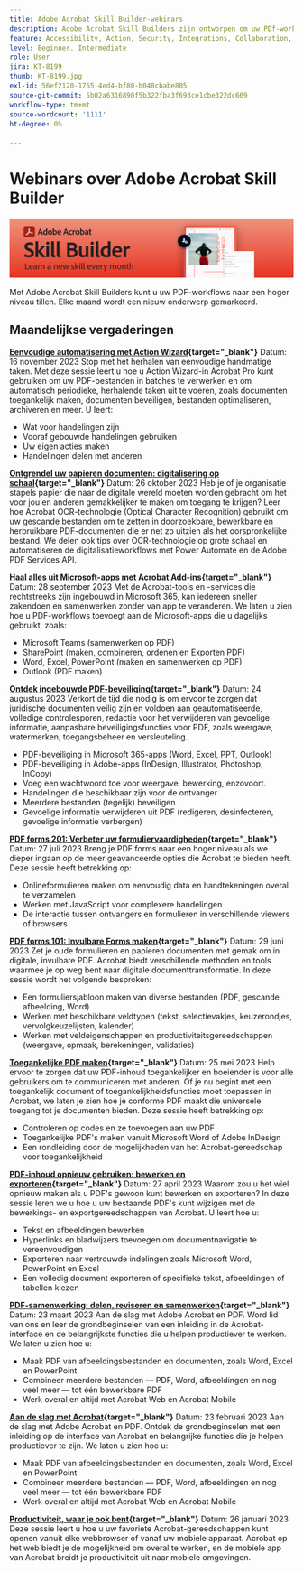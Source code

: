 ```yaml
---
title: Adobe Acrobat Skill Builder-webinars
description: Adobe Acrobat Skill Builders zijn ontworpen om uw PDf-workflows naar een hoger niveau te tillen
feature: Accessibility, Action, Security, Integrations, Collaboration, Edit PDF, Convert PDF, Share, Mobile, Skill Builder, Form
level: Beginner, Intermediate
role: User
jira: KT-8199
thumb: KT-8199.jpg
exl-id: 56ef2120-1765-4ed4-bf80-b048cbabe805
source-git-commit: 5b02a6316890f5b322fba3f693ce1cbe322dc669
workflow-type: tm+mt
source-wordcount: '1111'
ht-degree: 0%

---
```


# Webinars over Adobe Acrobat Skill Builder

![Acrobat Skill Builder-afbeelding](../assets/sbacrobatwebinars.png)

Met Adobe Acrobat Skill Builders kunt u uw PDF-workflows naar een hoger niveau tillen. Elke maand wordt een nieuw onderwerp gemarkeerd.

## Maandelijkse vergaderingen

**[Eenvoudige automatisering met Action Wizard](https://teamwork.adobe.com/adobe-acrobat-skill-builder/attendease/networking/experience/41d505bb-252a-4e26-9576-6ae82293e6c9/97be1628-5cb6-44be-ac61-c0cc26fbb58d){target="_blank"}**
Datum: 16 november 2023 Stop met het herhalen van eenvoudige handmatige taken. Met deze sessie leert u hoe u Action Wizard-in Acrobat Pro kunt gebruiken om uw PDF-bestanden in batches te verwerken en om automatisch periodieke, herhalende taken uit te voeren, zoals documenten toegankelijk maken, documenten beveiligen, bestanden optimaliseren, archiveren en meer. U leert:

* Wat voor handelingen zijn
* Vooraf gebouwde handelingen gebruiken
* Uw eigen acties maken
* Handelingen delen met anderen

**[Ontgrendel uw papieren documenten: digitalisering op schaal](https://teamwork.adobe.com/adobe-acrobat-skill-builder/attendease/networking/experience/46e148fe-92c0-4d79-ac83-8888e9f0521e/dfcf3b90-4390-4c6e-abd9-20ba6e913dc1){target="_blank"}**
Datum: 26 oktober 2023 Heb je of je organisatie stapels papier die naar de digitale wereld moeten worden gebracht om het voor jou en anderen gemakkelijker te maken om toegang te krijgen? Leer hoe Acrobat OCR-technologie (Optical Character Recognition) gebruikt om uw gescande bestanden om te zetten in doorzoekbare, bewerkbare en herbruikbare PDF-documenten die er net zo uitzien als het oorspronkelijke bestand. We delen ook tips over OCR-technologie op grote schaal en automatiseren de digitalisatieworkflows met Power Automate en de Adobe PDF Services API.

**[Haal alles uit Microsoft-apps met Acrobat Add-ins](https://teamwork.adobe.com/adobe-acrobat-skill-builder/attendease/networking/experience/8b4ea780-6e4d-48b6-8c70-ea10245a5a64/b4fe64de-3614-4a6d-94c6-ff6612ac07fb){target="_blank"}**
Datum: 28 september 2023 Met de Acrobat-tools en -services die rechtstreeks zijn ingebouwd in Microsoft 365, kan iedereen sneller zakendoen en samenwerken zonder van app te veranderen. We laten u zien hoe u PDF-workflows toevoegt aan de Microsoft-apps die u dagelijks gebruikt, zoals:

* Microsoft Teams (samenwerken op PDF)
* SharePoint (maken, combineren, ordenen en Exporten PDF)
* Word, Excel, PowerPoint (maken en samenwerken op PDF)
* Outlook (PDF maken)

**[Ontdek ingebouwde PDF-beveiliging](https://teamwork.adobe.com/adobe-acrobat-skill-builder/attendease/networking/experience/b454ab64-9c2e-4aec-bcf9-ca82e3a6b869/3a456ace-042e-41c8-8e8c-d285e9ba0ab8){target="_blank"}**
Datum: 24 augustus 2023 Verkort de tijd die nodig is om ervoor te zorgen dat juridische documenten veilig zijn en voldoen aan geautomatiseerde, volledige controlesporen, redactie voor het verwijderen van gevoelige informatie, aanpasbare beveiligingsfuncties voor PDF, zoals weergave, watermerken, toegangsbeheer en versleuteling.

* PDF-beveiliging in Microsoft 365-apps (Word, Excel, PPT, Outlook)
* PDF-beveiliging in Adobe-apps (InDesign, Illustrator, Photoshop, InCopy)
* Voeg een wachtwoord toe voor weergave, bewerking, enzovoort.
* Handelingen die beschikbaar zijn voor de ontvanger
* Meerdere bestanden (tegelijk) beveiligen
* Gevoelige informatie verwijderen uit PDF (redigeren, desinfecteren, gevoelige informatie verbergen)

**[PDF forms 201: Verbeter uw formuliervaardigheden](https://adobe-acrobat-skill-builder.joinus.adobeevents.com/attendease/networking/experience/32518a73-e152-42b5-825c-b31ce53ab1f2/b9966934-6a5b-49c2-a9b0-d434543ce7f4){target="_blank"}**
Datum: 27 juli 2023 Breng je PDF forms naar een hoger niveau als we dieper ingaan op de meer geavanceerde opties die Acrobat te bieden heeft. Deze sessie heeft betrekking op:

* Onlineformulieren maken om eenvoudig data en handtekeningen overal te verzamelen
* Werken met JavaScript voor complexere handelingen
* De interactie tussen ontvangers en formulieren in verschillende viewers of browsers

**[PDF forms 101: Invulbare Forms maken](https://adobe-acrobat-skill-builder.joinus.adobeevents.com/attendease/networking/experience/795f4bc7-db42-4022-a624-8a53c51174c6/9d685d0f-4a5b-4236-a1ef-081d1403fb41){target="_blank"}**
Datum: 29 juni 2023 Zet je oude formulieren en papieren documenten met gemak om in digitale, invulbare PDF. Acrobat biedt verschillende methoden en tools waarmee je op weg bent naar digitale documenttransformatie. In deze sessie wordt het volgende besproken:

* Een formuliersjabloon maken van diverse bestanden (PDF, gescande afbeelding, Word)
* Werken met beschikbare veldtypen (tekst, selectievakjes, keuzerondjes, vervolgkeuzelijsten, kalender)
* Werken met veldeigenschappen en productiviteitsgereedschappen (weergave, opmaak, berekeningen, validaties)

**[Toegankelijke PDF maken](https://teamwork.adobe.com/adobe-acrobat-skill-builder/attendease/networking/experience/4ff4d607-8c9f-47dd-ac4f-3b351a0a0fe3/2eb92255-d963-4ff7-b278-2a95a11db755){target="_blank"}**
Datum: 25 mei 2023 Help ervoor te zorgen dat uw PDF-inhoud toegankelijker en boeiender is voor alle gebruikers om te communiceren met anderen. Of je nu begint met een toegankelijk document of toegankelijkheidsfuncties moet toepassen in Acrobat, we laten je zien hoe je conforme PDF maakt die universele toegang tot je documenten bieden. Deze sessie heeft betrekking op:

* Controleren op codes en ze toevoegen aan uw PDF
* Toegankelijke PDF&#39;s maken vanuit Microsoft Word of Adobe InDesign
* Een rondleiding door de mogelijkheden van het Acrobat-gereedschap voor toegankelijkheid

**[PDF-inhoud opnieuw gebruiken: bewerken en exporteren](https://adobe-acrobat-skill-builder.joinus.adobeevents.com/attendease/networking/experience/aac3b9af-7d54-4ea5-a6fa-61bc7acea87f/8d7341ee-ff0f-492a-b3fd-935bd11d4ed0){target="_blank"}**
Datum: 27 april 2023
Waarom zou u het wiel opnieuw maken als u PDF&#39;s gewoon kunt bewerken en exporteren? In deze sessie leren we u hoe u uw bestaande PDF&#39;s kunt wijzigen met de bewerkings- en exportgereedschappen van Acrobat. U leert hoe u:

* Tekst en afbeeldingen bewerken
* Hyperlinks en bladwijzers toevoegen om documentnavigatie te vereenvoudigen
* Exporteren naar vertrouwde indelingen zoals Microsoft Word, PowerPoint en Excel
* Een volledig document exporteren of specifieke tekst, afbeeldingen of tabellen kiezen

**[PDF-samenwerking: delen, reviseren en samenwerken](https://adobe-acrobat-skill-builder.joinus.adobeevents.com/attendease/networking/experience/0ef4709b-0a04-418e-a185-7efdd676c2dd/6a95bece-6f24-46f5-a17f-b408464281be){target="_blank"}**
Datum: 23 maart 2023 Aan de slag met Adobe Acrobat en PDF. Word lid van ons en leer de grondbeginselen van een inleiding in de Acrobat-interface en de belangrijkste functies die u helpen productiever te werken. We laten u zien hoe u:

* Maak PDF van afbeeldingsbestanden en documenten, zoals Word, Excel en PowerPoint
* Combineer meerdere bestanden — PDF, Word, afbeeldingen en nog veel meer — tot één bewerkbare PDF
* Werk overal en altijd met Acrobat Web en Acrobat Mobile

**[Aan de slag met Acrobat](https://adobe-acrobat-skill-builder.joinus.adobeevents.com/attendease/networking/experience/5d8acc24-47a1-4db8-b419-8587bfb12708/fe8ec392-f29a-4e25-b7a3-61f48eea45ab){target="_blank"}**
Datum: 23 februari 2023 Aan de slag met Adobe Acrobat en PDF. Ontdek de grondbeginselen met een inleiding op de interface van Acrobat en belangrijke functies die je helpen productiever te zijn. We laten u zien hoe u:

* Maak PDF van afbeeldingsbestanden en documenten, zoals Word, Excel en PowerPoint
* Combineer meerdere bestanden — PDF, Word, afbeeldingen en nog veel meer — tot één bewerkbare PDF
* Werk overal en altijd met Acrobat Web en Acrobat Mobile

**[Productiviteit, waar je ook bent](https://adobe-acrobat-skill-builder.joinus.adobeevents.com/attendease/networking/experience/9ab6c7a2-5ca2-4670-9a33-2ac11a1cb542/0b591876-aeae-45af-b41a-07a8326043f2){target="_blank"}**
Datum: 26 januari 2023 Deze sessie leert u hoe u uw favoriete Acrobat-gereedschappen kunt openen vanuit elke webbrowser of vanaf uw mobiele apparaat. Acrobat op het web biedt je de mogelijkheid om overal te werken, en de mobiele app van Acrobat breidt je productiviteit uit naar mobiele omgevingen.